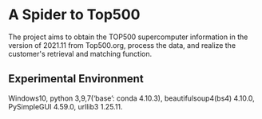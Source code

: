 # A Spider to Top500<bar>
The project aims to obtain the TOP500 supercomputer information in the version of 2021.11 from Top500.org, process the data, and realize the customer's retrieval and matching function.
## Experimental Environment<bar>
Windows10, python 3,9,7(‘base’: conda 4.10.3), beautifulsoup4(bs4) 4.10.0, PySimpleGUI 4.59.0, urllib3 1.25.11.